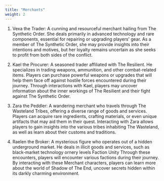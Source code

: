 ```yaml
---
title: "Merchants"
weight: 2
---
```


1. Vexa the Trader: A cunning and resourceful merchant hailing from The Synthetic Order. She deals primarily in advanced
   technology and rare components, essential for repairing or upgrading players' gear. As a member of The Synthetic
   Order, she may provide insights into their intentions and motives, but her loyalty remains uncertain as she seeks to
   profit from both sides of the conflict.

2. Kael the Procurer: A seasoned trader affiliated with The Resilient. He specializes in trading weapons, ammunition,
   and other combat-related items. Players can purchase powerful weapons or upgrades that will help them face off
   against hostile forces encountered during their journey. Through interactions with Kael, players may uncover
   information about the inner workings of The Resilient and their fight against The Synthetic Order.

3. Zara the Peddler: A wandering merchant who travels through The Wasteland Tribes, offering a diverse range of goods
   and services. Players can acquire rare ingredients, crafting materials, or even unique artifacts that may aid them in
   their quest. Interacting with Zara allows players to gain insights into the various tribes inhabiting The Wasteland,
   as well as learn about their customs and traditions.

4. Raelen the Broker: A mysterious figure who operates out of a hidden underground market. He deals in illicit goods and
   services, such as black-market technology ornery levels Faction Unity Through these encounters, players will
   encounter various factions during their journey. By interacting with these Merchant characters, players can learn
   more about the world of Shadow of The End, uncover secrets hidden within its darkly charming environment.
